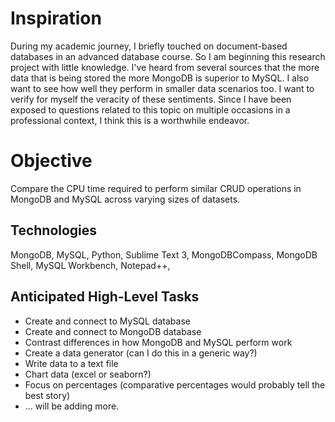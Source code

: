 # Inspiration

During my academic journey, I briefly touched on document-based databases in an advanced database course. So I am beginning this research project with little knowledge. I've heard from several sources that the more data that is being stored the more MongoDB is superior to MySQL. I also want to see how well they perform in smaller data scenarios too. I want to verify for myself the veracity of these sentiments. Since I have been exposed to questions related to this topic on multiple occasions in a professional context, I think this is a worthwhile endeavor. 

# Objective

Compare the CPU time required to perform similar CRUD operations in MongoDB and MySQL across varying sizes of datasets. 

## Technologies

MongoDB, MySQL, Python, Sublime Text 3, MongoDBCompass, MongoDB Shell, MySQL Workbench, Notepad++,

## Anticipated High-Level Tasks

* Create and connect to MySQL database
* Create and connect to MongoDB database
* Contrast differences in how MongoDB and MySQL perform work
* Create a data generator (can I do this in a generic way?)
* Write data to a text file
* Chart data (excel or seaborn?)
* Focus on percentages (comparative percentages would probably tell the best story)
* ... will be adding more.